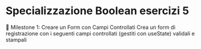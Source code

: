 # Specializzazione Boolean esercizi 5

📌 Milestone 1: Creare un Form con Campi Controllati
Crea un form di registrazione con i seguenti campi controllati (gestiti con useState) validali e stampali
